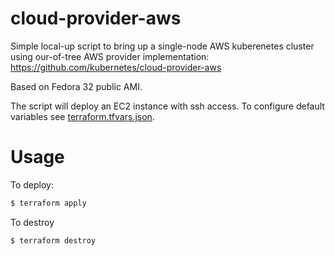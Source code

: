 # cloud-provider-aws

Simple local-up script to bring up a single-node AWS kuberenetes cluster using our-of-tree AWS provider implementation: https://github.com/kubernetes/cloud-provider-aws

Based on Fedora 32 public AMI.

The script will deploy an EC2 instance with ssh access. To configure default variables see [terraform.tfvars.json](terraform.tfvars.json).
# Usage

To deploy:

```bash
$ terraform apply
```

To destroy
```bash
$ terraform destroy
```
